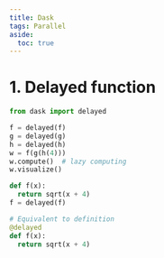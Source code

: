 ```yaml
---
title: Dask
tags: Parallel
aside:
  toc: true
---
```


# 1. Delayed function

```python
from dask import delayed

f = delayed(f)
g = delayed(g)
h = delayed(h)
w = f(g(h(4)))
w.compute()  # lazy computing
w.visualize()
```

```python
def f(x):
  return sqrt(x + 4)
f = delayed(f)

# Equivalent to definition
@delayed
def f(x):
  return sqrt(x + 4)
```
